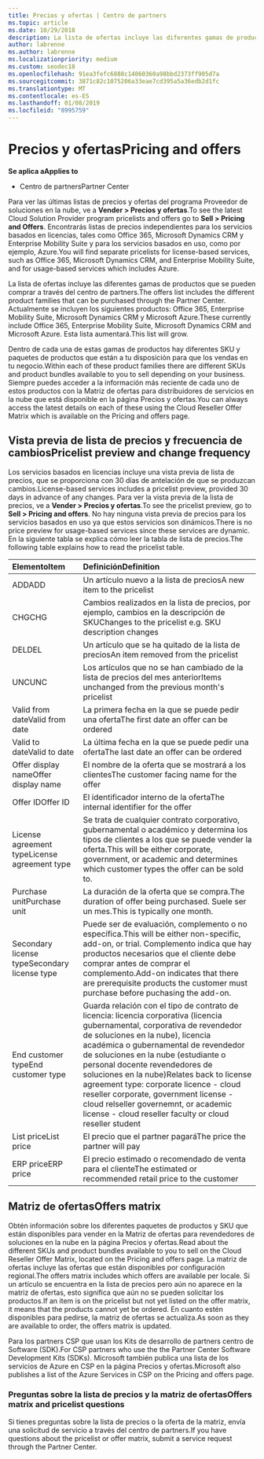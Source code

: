```yaml
---
title: Precios y ofertas | Centro de partners
ms.topic: article
ms.date: 10/29/2018
description: La lista de ofertas incluye las diferentes gamas de productos que se pueden comprar a través del centro de partners y su información de precios.
author: labrenne
ms.author: labrenne
ms.localizationpriority: medium
ms.custom: seodec18
ms.openlocfilehash: 91ea3fefc6888c14060360a98bbd2373ff905d7a
ms.sourcegitcommit: 3871c82c1075206a33eae7cd395a5a36edb2d1fc
ms.translationtype: MT
ms.contentlocale: es-ES
ms.lasthandoff: 01/08/2019
ms.locfileid: "8995759"
---
```

# <a name="pricing-and-offers"></a><span data-ttu-id="9c8c7-103">Precios y ofertas</span><span class="sxs-lookup"><span data-stu-id="9c8c7-103">Pricing and offers</span></span>

**<span data-ttu-id="9c8c7-104">Se aplica a</span><span class="sxs-lookup"><span data-stu-id="9c8c7-104">Applies to</span></span>**

-  <span data-ttu-id="9c8c7-105">Centro de partners</span><span class="sxs-lookup"><span data-stu-id="9c8c7-105">Partner Center</span></span>

<span data-ttu-id="9c8c7-106">Para ver las últimas listas de precios y ofertas del programa Proveedor de soluciones en la nube, ve a **Vender > Precios y ofertas**.</span><span class="sxs-lookup"><span data-stu-id="9c8c7-106">To see the latest Cloud Solution Provider program pricelists and offers go to **Sell > Pricing and Offers**.</span></span> <span data-ttu-id="9c8c7-107">Encontrarás listas de precios independientes para los servicios basados en licencias, tales como Office 365, Microsoft Dynamics CRM y Enterprise Mobility Suite y para los servicios basados en uso, como por ejemplo, Azure.</span><span class="sxs-lookup"><span data-stu-id="9c8c7-107">You will find separate pricelists for license-based services, such as Office 365, Microsoft Dynamics CRM, and Enterprise Mobility Suite, and for usage-based services which includes Azure.</span></span> 

<span data-ttu-id="9c8c7-108">La lista de ofertas incluye las diferentes gamas de productos que se pueden comprar a través del centro de partners.</span><span class="sxs-lookup"><span data-stu-id="9c8c7-108">The offers list includes the different product families that can be purchased through the Partner Center.</span></span> <span data-ttu-id="9c8c7-109">Actualmente se incluyen los siguientes productos: Office 365, Enterprise Mobility Suite, Microsoft Dynamics CRM y Microsoft Azure.</span><span class="sxs-lookup"><span data-stu-id="9c8c7-109">These currently include Office 365, Enterprise Mobility Suite, Microsoft Dynamics CRM and Microsoft Azure.</span></span> <span data-ttu-id="9c8c7-110">Esta lista aumentará.</span><span class="sxs-lookup"><span data-stu-id="9c8c7-110">This list will grow.</span></span>

<span data-ttu-id="9c8c7-111">Dentro de cada una de estas gamas de productos hay diferentes SKU y paquetes de productos que están a tu disposición para que los vendas en tu negocio.</span><span class="sxs-lookup"><span data-stu-id="9c8c7-111">Within each of these product families there are different SKUs and product bundles available to you to sell depending on your business.</span></span> <span data-ttu-id="9c8c7-112">Siempre puedes acceder a la información más reciente de cada uno de estos productos con la Matriz de ofertas para distribuidores de servicios en la nube que está disponible en la página Precios y ofertas.</span><span class="sxs-lookup"><span data-stu-id="9c8c7-112">You can always access the latest details on each of these using the Cloud Reseller Offer Matrix which is available on the Pricing and offers page.</span></span>

## <a name="pricelist-preview-and-change-frequency"></a><span data-ttu-id="9c8c7-113">Vista previa de lista de precios y frecuencia de cambios</span><span class="sxs-lookup"><span data-stu-id="9c8c7-113">Pricelist preview and change frequency</span></span> 

<span data-ttu-id="9c8c7-114">Los servicios basados en licencias incluye una vista previa de lista de precios, que se proporciona con 30 días de antelación de que se produzcan cambios.</span><span class="sxs-lookup"><span data-stu-id="9c8c7-114">License-based services includes a pricelist preview, provided 30 days in advance of any changes.</span></span> <span data-ttu-id="9c8c7-115">Para ver la vista previa de la lista de precios, ve a **Vender > Precios y ofertas**.</span><span class="sxs-lookup"><span data-stu-id="9c8c7-115">To see the pricelist preview, go to **Sell > Pricing and offers**.</span></span> <span data-ttu-id="9c8c7-116">No hay ninguna vista previa de precios para los servicios basados en uso ya que estos servicios son dinámicos.</span><span class="sxs-lookup"><span data-stu-id="9c8c7-116">There is no price preview for usage-based services since these services are dynamic.</span></span> <span data-ttu-id="9c8c7-117">En la siguiente tabla se explica cómo leer la tabla de lista de precios.</span><span class="sxs-lookup"><span data-stu-id="9c8c7-117">The following table explains how to read the pricelist table.</span></span>

|**<span data-ttu-id="9c8c7-118">Elemento</span><span class="sxs-lookup"><span data-stu-id="9c8c7-118">Item</span></span>**        |**<span data-ttu-id="9c8c7-119">Definición</span><span class="sxs-lookup"><span data-stu-id="9c8c7-119">Definition</span></span>**      |
|:-----------   |:-----------   |
|<span data-ttu-id="9c8c7-120">ADD</span><span class="sxs-lookup"><span data-stu-id="9c8c7-120">ADD</span></span>   |<span data-ttu-id="9c8c7-121">Un artículo nuevo a la lista de precios</span><span class="sxs-lookup"><span data-stu-id="9c8c7-121">A new item to the pricelist</span></span>|
|<span data-ttu-id="9c8c7-122">CHG</span><span class="sxs-lookup"><span data-stu-id="9c8c7-122">CHG</span></span>   |<span data-ttu-id="9c8c7-123">Cambios realizados en la lista de precios, por ejemplo, cambios en la descripción de SKU</span><span class="sxs-lookup"><span data-stu-id="9c8c7-123">Changes to the pricelist e.g. SKU description changes</span></span>|
|<span data-ttu-id="9c8c7-124">DEL</span><span class="sxs-lookup"><span data-stu-id="9c8c7-124">DEL</span></span>   |<span data-ttu-id="9c8c7-125">Un artículo que se ha quitado de la lista de precios</span><span class="sxs-lookup"><span data-stu-id="9c8c7-125">An item removed from the pricelist</span></span>|
|<span data-ttu-id="9c8c7-126">UNC</span><span class="sxs-lookup"><span data-stu-id="9c8c7-126">UNC</span></span>   |<span data-ttu-id="9c8c7-127">Los artículos que no se han cambiado de la lista de precios del mes anterior</span><span class="sxs-lookup"><span data-stu-id="9c8c7-127">Items unchanged from the previous month's pricelist</span></span>   |
|<span data-ttu-id="9c8c7-128">Valid from date</span><span class="sxs-lookup"><span data-stu-id="9c8c7-128">Valid from date</span></span>   |<span data-ttu-id="9c8c7-129">La primera fecha en la que se puede pedir una oferta</span><span class="sxs-lookup"><span data-stu-id="9c8c7-129">The first date an offer can be ordered</span></span>    |
|<span data-ttu-id="9c8c7-130">Valid to date</span><span class="sxs-lookup"><span data-stu-id="9c8c7-130">Valid to date</span></span>   |<span data-ttu-id="9c8c7-131">La última fecha en la que se puede pedir una oferta</span><span class="sxs-lookup"><span data-stu-id="9c8c7-131">The last date an offer can be ordered</span></span>   |
|<span data-ttu-id="9c8c7-132">Offer display name</span><span class="sxs-lookup"><span data-stu-id="9c8c7-132">Offer display name</span></span>   |<span data-ttu-id="9c8c7-133">El nombre de la oferta que se mostrará a los clientes</span><span class="sxs-lookup"><span data-stu-id="9c8c7-133">The customer facing name for the offer</span></span>   |
|<span data-ttu-id="9c8c7-134">Offer ID</span><span class="sxs-lookup"><span data-stu-id="9c8c7-134">Offer ID</span></span>   |<span data-ttu-id="9c8c7-135">El identificador interno de la oferta</span><span class="sxs-lookup"><span data-stu-id="9c8c7-135">The internal identifier for the offer</span></span>   |
|<span data-ttu-id="9c8c7-136">License agreement type</span><span class="sxs-lookup"><span data-stu-id="9c8c7-136">License agreement type</span></span>   |<span data-ttu-id="9c8c7-137">Se trata de cualquier contrato corporativo, gubernamental o académico y determina los tipos de clientes a los que se puede vender la oferta.</span><span class="sxs-lookup"><span data-stu-id="9c8c7-137">This will be either corporate, government, or academic and determines which customer types the offer can be sold to.</span></span>|
|<span data-ttu-id="9c8c7-138">Purchase unit</span><span class="sxs-lookup"><span data-stu-id="9c8c7-138">Purchase unit</span></span>   |<span data-ttu-id="9c8c7-139">La duración de la oferta que se compra.</span><span class="sxs-lookup"><span data-stu-id="9c8c7-139">The duration of offer being purchased.</span></span> <span data-ttu-id="9c8c7-140">Suele ser un mes.</span><span class="sxs-lookup"><span data-stu-id="9c8c7-140">This is typically one month.</span></span>   |
|<span data-ttu-id="9c8c7-141">Secondary license type</span><span class="sxs-lookup"><span data-stu-id="9c8c7-141">Secondary license type</span></span>   |<span data-ttu-id="9c8c7-142">Puede ser de evaluación, complemento o no específica.</span><span class="sxs-lookup"><span data-stu-id="9c8c7-142">This will be either non-specific, add-on, or trial.</span></span> <span data-ttu-id="9c8c7-143">Complemento indica que hay productos necesarios que el cliente debe comprar antes de comprar el complemento.</span><span class="sxs-lookup"><span data-stu-id="9c8c7-143">Add-on indicates that there are prerequisite products the customer must purchase before puchasing the add-on.</span></span>|
|<span data-ttu-id="9c8c7-144">End customer type</span><span class="sxs-lookup"><span data-stu-id="9c8c7-144">End customer type</span></span>   |<span data-ttu-id="9c8c7-145">Guarda relación con el tipo de contrato de licencia: licencia corporativa (licencia gubernamental, corporativa de revendedor de soluciones en la nube), licencia académica o gubernamental de revendedor de soluciones en la nube (estudiante o personal docente revendedores de soluciones en la nube)</span><span class="sxs-lookup"><span data-stu-id="9c8c7-145">Relates back to license agreement type: corporate licence - cloud reseller corporate, government license - cloud relseller governemnt, or academic license - cloud reseller faculty or cloud reseller student</span></span>   |
|<span data-ttu-id="9c8c7-146">List price</span><span class="sxs-lookup"><span data-stu-id="9c8c7-146">List price</span></span>   |<span data-ttu-id="9c8c7-147">El precio que el partner pagará</span><span class="sxs-lookup"><span data-stu-id="9c8c7-147">The price the partner will pay</span></span>   |
|<span data-ttu-id="9c8c7-148">ERP price</span><span class="sxs-lookup"><span data-stu-id="9c8c7-148">ERP price</span></span>   |<span data-ttu-id="9c8c7-149">El precio estimado o recomendado de venta para el cliente</span><span class="sxs-lookup"><span data-stu-id="9c8c7-149">The estimated or recommended retail price to the customer</span></span>   |

## <a name="offers-matrix"></a><span data-ttu-id="9c8c7-150">Matriz de ofertas</span><span class="sxs-lookup"><span data-stu-id="9c8c7-150">Offers matrix</span></span>

<span data-ttu-id="9c8c7-151">Obtén información sobre los diferentes paquetes de productos y SKU que están disponibles para vender en la Matriz de ofertas para revendedores de soluciones en la nube en la página Precios y ofertas.</span><span class="sxs-lookup"><span data-stu-id="9c8c7-151">Read about the different SKUs and product bundles available to you to sell on the Cloud Reseller Offer Matrix, located on the Pricing and offers page.</span></span> <span data-ttu-id="9c8c7-152">La matriz de ofertas incluye las ofertas que están disponibles por configuración regional.</span><span class="sxs-lookup"><span data-stu-id="9c8c7-152">The offers matrix includes which offers are available per locale.</span></span> <span data-ttu-id="9c8c7-153">Si un artículo se encuentra en la lista de precios pero aún no aparece en la matriz de ofertas, esto significa que aún no se pueden solicitar los productos.</span><span class="sxs-lookup"><span data-stu-id="9c8c7-153">If an item is on the pricelist but not yet listed on the offer matrix, it means that the products cannot yet be ordered.</span></span> <span data-ttu-id="9c8c7-154">En cuanto estén disponibles para pedirse, la matriz de ofertas se actualiza.</span><span class="sxs-lookup"><span data-stu-id="9c8c7-154">As soon as they are available to order, the offers matrix is updated.</span></span>

<span data-ttu-id="9c8c7-155">Para los partners CSP que usan los Kits de desarrollo de partners centro de Software (SDK).</span><span class="sxs-lookup"><span data-stu-id="9c8c7-155">For CSP partners who use the the Partner Center Software Development Kits (SDKs).</span></span> <span data-ttu-id="9c8c7-156">Microsoft también publica una lista de los servicios de Azure en CSP en la página Precios y ofertas.</span><span class="sxs-lookup"><span data-stu-id="9c8c7-156">Microsoft also publishes a list of the Azure Services in CSP on the Pricing and offers page.</span></span>

### <a name="offers-matrix-and-pricelist-questions"></a><span data-ttu-id="9c8c7-157">Preguntas sobre la lista de precios y la matriz de ofertas</span><span class="sxs-lookup"><span data-stu-id="9c8c7-157">Offers matrix and pricelist questions</span></span>

<span data-ttu-id="9c8c7-158">Si tienes preguntas sobre la lista de precios o la oferta de la matriz, envía una solicitud de servicio a través del centro de partners.</span><span class="sxs-lookup"><span data-stu-id="9c8c7-158">If you have questions about the pricelist or offer matrix, submit a service request through the Partner Center.</span></span>
